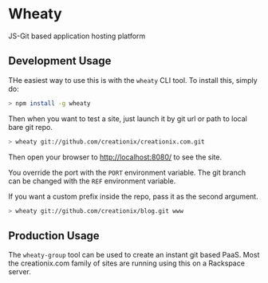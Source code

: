 Wheaty
======

JS-Git based application hosting platform

## Development Usage

THe easiest way to use this is with the `wheaty` CLI tool.  To install this, simply do:

```sh
> npm install -g wheaty
```

Then when you want to test a site, just launch it by git url or path to local bare git repo.

```sh
> wheaty git://github.com/creationix/creationix.com.git
```

Then open your browser to <http://localhost:8080/> to see the site.

You override the port with the `PORT` environment variable.
The git branch can be changed with the `REF` environment variable.

If you want a custom prefix inside the repo, pass it as the second argument.

```sh
> wheaty git://github.com/creationix/blog.git www
```

## Production Usage

The `wheaty-group` tool can be used to create an instant git based PaaS.  Most the
creationix.com family of sites are running using this on a Rackspace server.
